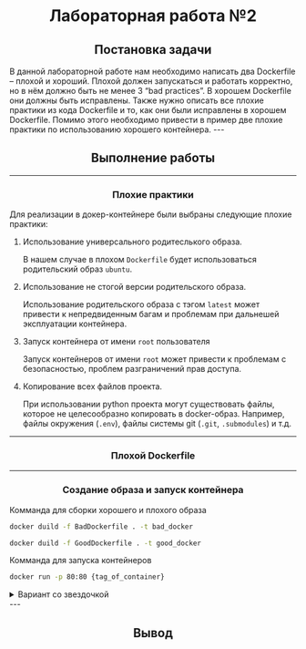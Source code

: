 <h1 align="center">Лабораторная работа №2</h1>

<h2 align="center">Постановка задачи</h2>
В данной лабораторной работе нам необходимо написать два Dockerfile – плохой и хороший. Плохой должен запускаться и работать корректно, но в нём должно быть не менее 3 “bad practices”. В хорошем Dockerfile они должны быть исправлены. Также нужно описать все плохие практики из кода Dockerfile и то, как они были исправлены в хорошем Dockerfile. Помимо этого необходимо привести в пример две плохие практики по использованию хорошего контейнера.
---

<h2 align="center">Выполнение работы</h2>

---

<h3 align="center">Плохие практики</h3>

Для реализации в докер-контейнере были выбраны следующие плохие практики:

   1. Использование универсального родитеслького образа.
      
      В нашем случае в плохом `Dockerfile` будет использоваться родительский образ `ubuntu`.

   2. Использование не стогой версии родительского образа.
      
      Использование родительского образа с тэгом `latest` может привести к непредвиденным багам и проблемам при дальнешей эксплуатации контейнера.

   3. Запуск контейнера от имени `root` пользователя
      
      Запуск контейнеров от имени `root` может привести к проблемам с безопасностью, проблем разграничений прав доступа.

   4. Копирование всех файлов проекта.

      При использовании python проекта могут существовать файлы, которое не целесообразно копировать в docker-образ.
 Например, файлы окружения (`.env`), файлы системы git (`.git`, `.submodules`) и т.д.

--- 

<h3 align="center">Плохой Dockerfile</h3>



---

<h3 align="center">Создание образа и запуск контейнера</h3>

Комманда для сборки хорошего и плохого образа
```bash
docker duild -f BadDockerfile . -t bad_docker
```
```bash
docker duild -f GoodDockerfile . -t good_docker
```

Комманда для запуска контейнеров

```bash
docker run -p 80:80 {tag_of_container}
```

<details>
<summary> Вариант со звездочкой</summary>
   1. Установка minikube (для MacOS)

   ```bash
      brew install minikube
   ```

   2. Запуск кластера 

   ```bash
   minikube start && minikube dashboard
   ```

   3. Пуш образа в репозиторий Dockerhub
   
   ```bash
   docker push waswel/dev-ops-itmo:
   ```

</details>
---

<h2 align="center">Вывод</h2>
